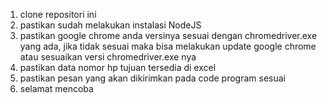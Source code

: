 1. clone repositori ini
2. pastikan sudah melakukan instalasi NodeJS
3. pastikan google chrome anda versinya sesuai dengan chromedriver.exe yang ada, jika tidak sesuai maka bisa melakukan update google chrome atau sesuaikan versi chromedriver.exe nya
4. pastikan data nomor hp tujuan tersedia di excel
5. pastikan pesan yang akan dikirimkan pada code program sesuai
6. selamat mencoba

